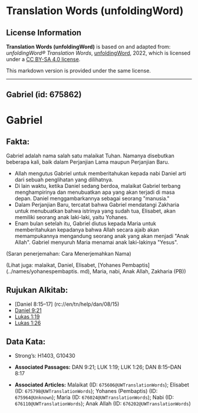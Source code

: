 # Translation Words (unfoldingWord)

## License Information

**Translation Words (unfoldingWord)** is based on and adapted from: _unfoldingWord® Translation Words_, [unfoldingWord](https://unfoldingword.org/utw), 2022, which is licensed under a [CC BY-SA 4.0 license](https://creativecommons.org/licenses/by-sa/4.0/legalcode.en).

This markdown version is provided under the same license.



--------------------------------

## Gabriel (id: 675862)

Gabriel
=======

Fakta:
------

Gabriel adalah nama salah satu malaikat Tuhan. Namanya disebutkan beberapa kali, baik dalam Perjanjian Lama maupun Perjanjian Baru.

* Allah mengutus Gabriel untuk memberitahukan kepada nabi Daniel arti dari sebuah penglihatan yang dilihatnya.
* Di lain waktu, ketika Daniel sedang berdoa, malaikat Gabriel terbang menghampirinya dan menubuatkan apa yang akan terjadi di masa depan. Daniel menggambarkannya sebagai seorang "manusia."
* Dalam Perjanjian Baru, tercatat bahwa Gabriel mendatangi Zakharia untuk menubuatkan bahwa istrinya yang sudah tua, Elisabet, akan memiliki seorang anak laki\-laki, yaitu Yohanes.
* Enam bulan setelah itu, Gabriel diutus kepada Maria untuk memberitahukan kepadanya bahwa Allah secara ajaib akan memampukannya mengandung seorang anak yang akan menjadi "Anak Allah". Gabriel menyuruh Maria menamai anak laki\-lakinya "Yesus".

(Saran penerjemahan: Cara Menerjemahkan Nama)

(Lihat juga: malaikat, Daniel, Elisabet, \[Yohanes Pembaptis](../names/yohanespembaptis. md), Maria, nabi, Anak Allah, Zakharia (PB))

Rujukan Alkitab:
----------------

* \[Daniel 8:15–17] (rc://en/tn/help/dan/08/15\)
* [Daniel 9:21](https://ref.ly/Dan9:21)
* [Lukas 1:19](https://ref.ly/Luke1:19)
* [Lukas 1:26](https://ref.ly/Luke1:26)

Data Kata:
----------

* Strong’s: H1403, G10430

* **Associated Passages:** DAN 9:21; LUK 1:19; LUK 1:26; DAN 8:15–DAN 8:17
* **Associated Articles:** Malaikat (ID: `675606@UWTranslationWords`); Elisabet (ID: `675798@UWTranslationWords`); Yohanes (Pembaptis) (ID: `675964@Unknown`); Maria (ID: `676024@UWTranslationWords`); Nabi (ID: `676110@UWTranslationWords`); Anak Allah (ID: `676202@UWTranslationWords`)

